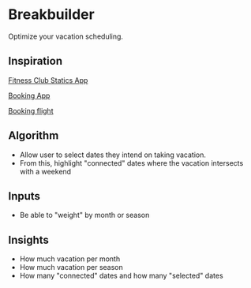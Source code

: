 # Breakbuilder

Optimize your vacation scheduling.

## Inspiration

[Fitness Club Statics App](https://dribbble.com/shots/5966595-Fitness-Club-Statistics-App)

[Booking App](https://dribbble.com/shots/6479938-Booking-App-The-concept-with-booking-feature)

[Booking flight](https://dribbble.com/shots/5401352-Booking-flight-with-active-interface)

## Algorithm

-   Allow user to select dates they intend on taking vacation.
-   From this, highlight "connected" dates where the vacation intersects with a weekend

## Inputs

-   Be able to "weight" by month or season

## Insights

-   How much vacation per month
-   How much vacation per season
-   How many "connected" dates and how many "selected" dates
